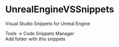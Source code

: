 # UnrealEngineVSSnippets
Visual Studio Snippets for Unreal Engine

Tools -> Code Snippets Manager<br/>
Add folder with this snippets
